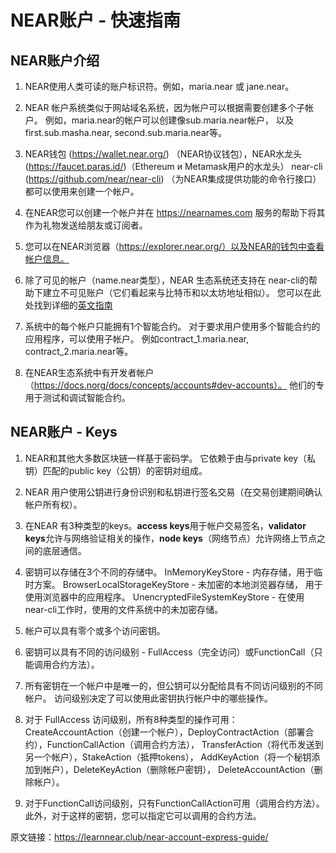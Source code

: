 # NEAR账户 - 快速指南
## NEAR账户介绍

1. NEAR使用人类可读的账户标识符。例如，maria.near 或 jane.near。

2. NEAR 帐户系统类似于网站域名系统，因为帐户可以根据需要创建多个子帐户。 例如，maria.near的帐户可以创建像sub.maria.near帐户，
以及 first.sub.masha.near, second.sub.maria.near等。

3. NEAR钱包 (https://wallet.near.org/) （NEAR协议钱包），NEAR水龙头(https://faucet.paras.id/)（Ethereum и Metamask用户的水龙头）
   near-cli (https://github.com/near/near-cli) （为NEAR集成提供功能的命令行接口）都可以使用来创建一个帐户。

4. 在NEAR您可以创建一个帐户并在 https://nearnames.com 服务的帮助下将其作为礼物发送给朋友或订阅者。

5. 您可以在NEAR浏览器（https://explorer.near.org/）以及NEAR的钱包中查看帐户信息。

6. 除了可见的帐户（name.near类型），NEAR 生态系统还支持在 near-cli的帮助下建立不可见账户（它们看起来与比特币和以太坊地址相似）。 
   您可以在此处找到详细的[英文指南](https://learnnear.club/doc/roles/integrator/implicit-accounts/)

7. 系统中的每个帐户只能拥有1个智能合约。 对于要求用户使用多个智能合约的应用程序，可以使用子帐户。 例如contract_1.maria.near, 
   contract_2.maria.near等。

8. 在NEAR生态系统中有开发者帐户（https://docs.norg/docs/concepts/accounts#dev-accounts）。 他们的专用于测试和调试智能合约。

## NEAR账户 - Keys

1. NEAR和其他大多数区块链一样基于密码学。 它依赖于由与private key（私钥）匹配的public key（公钥）的密钥对组成。

2. NEAR 用户使用公钥进行身份识别和私钥进行签名交易（在交易创建期间确认帐户所有权）。

3. 在NEAR 有3种类型的keys。**access keys**用于帐户交易签名，**validator keys**允许与网络验证相关的操作，**node keys**（网络节点）允许网络上节点之间的底层通信。

4. 密钥可以存储在3个不同的存储中。 InMemoryKeyStore - 内存存储，用于临时方案。 BrowserLocalStorageKeyStore - 未加密的本地浏览器存储，
   用于使用浏览器中的应用程序。 UnencryptedFileSystemKeyStore - 在使用near-cli工作时，使用的文件系统中的未加密存储。
   
5. 帐户可以具有零个或多个访问密钥。

6. 密钥可以具有不同的访问级别 - FullAccess（完全访问）或FunctionCall（只能调用合约方法）。

7. 所有密钥在一个帐户中是唯一的，但公钥可以分配给具有不同访问级别的不同帐户。 访问级别决定了可以使用此密钥执行帐户中的哪些操作。

8. 对于 FullAccess 访问级别，所有8种类型的操作可用：CreateAccountAction（创建一个帐户），DeployContractAction（部署合约），FunctionCallAction（调用合约方法），
   TransferAction（将代币发送到另一个帐户），StakeAction（抵押tokens）， AddKeyAction（将一个秘钥添加到帐户），DeleteKeyAction（删除帐户密钥），
   DeleteAccountAction（删除帐户）。

9. 对于FunctionCall访问级别，只有FunctionCallAction可用（调用合约方法）。 此外，对于这样的密钥，您可以指定它可以调用的合约方法。

原文链接：https://learnnear.club/near-account-express-guide/

